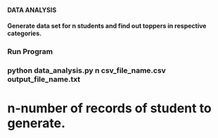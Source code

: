 #### DATA ANALYSIS


#### Generate data set for n students and find out toppers in respective categories.

### Run Program 

### python data_analysis.py n csv_file_name.csv output_file_name.txt

# n-number of records of student to generate.


